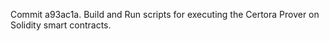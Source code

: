 Commit a93ac1a.                    Build and Run scripts for executing the Certora Prover on Solidity smart contracts.